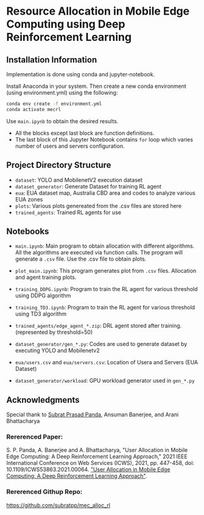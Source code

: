 # Resource Allocation in Mobile Edge Computing using Deep Reinforcement Learning

## Installation Information

Implementation is done using conda and jupyter-notebook. 

Install Anaconda in your system. Then create a new conda environment (using environment.yml) using the following:

```bash
conda env create -f environment.yml
conda activate mecrl
```

Use `main.ipynb` to obtain the desired results.
- All the blocks except last block are function definitions.
- The last block of this Jupyter Notebook contains `for` loop which varies number of users and servers configuration.

## Project Directory Structure

- `dataset`: YOLO and MobilenetV2 execution dataset
- `dataset_generator`: Generate Dataset for training RL agent
- `eua`: EUA dataset map, Australia CBD area and codes to analyze various EUA zones
- `plots`: Various plots genereated from the .csv files are stored here
- `trained_agents`: Trained RL agents for use

## Notebooks

- `main.ipynb`: Main program to obtain allocation with different algorithms. All the algorithms are executed via function calls. The program will generate a `.csv` file. Use the .csv file to obtain plots.
- `plot_main.ipynb`: This program generates plot from `.csv` files. Allocation and agent training plots.

- `training_DDPG.ipynb`: Program to train the RL agent for various threshold using DDPG algorithm
- `training_TD3.ipynb`: Program to train the RL agent for various threshold using TD3 algorithm
- `trained_agents/edge_agent_*.zip`: DRL agent stored after training. (represented by threshold=50)

- `dataset_generator/gen_*.py`: Codes are used to generate dataset by executing YOLO and Mobilenetv2
- `eua/users.csv` and `eua/servers.csv`: Location of Usera and Servers (EUA Dataset)
- `dataset_generator/workload`: GPU workload generator used in `gen_*.py`

## Acknowledgments

Special thank to [Subrat Prasad Panda](https://github.com/subratpp), Ansuman Banerjee, and Arani Bhattacharya

### Rererenced Paper:
S. P. Panda, A. Banerjee and A. Bhattacharya, "User Allocation in Mobile Edge Computing: A Deep Reinforcement Learning Approach," 2021 IEEE International Conference on Web Services (ICWS), 2021, pp. 447-458, doi: 10.1109/ICWS53863.2021.00064.
["User Allocation in Mobile Edge Computing: A Deep Reinforcement Learning Approach"](https://ieeexplore.ieee.org/document/9590334).

### Rererenced Githup Repo:
https://github.com/subratpp/mec_alloc_rl
